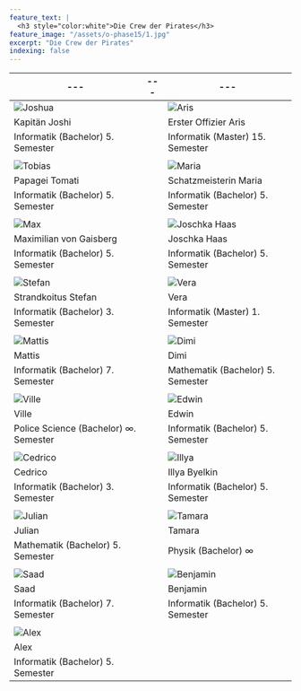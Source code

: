 ```yaml
---
feature_text: |
  <h3 style="color:white">Die Crew der Pirates</h3>
feature_image: "/assets/o-phase15/1.jpg"
excerpt: "Die Crew der Pirates"
indexing: false
---
```


| ---                                       | --- | ---                                         |
| ----------------------------------------- | --- | ------------------------------------------- |
| ![Joshua](/assets/crew19/joshua_00.jpg)   |     | ![Aris](/assets/crew19/aris_00.jpg)         |
| Kapitän Joshi                             |     | Erster Offizier Aris                        |
| Informatik (Bachelor) 5. Semester         |     | Informatik (Master) 15. Semester            |
|                                           |     |                                             |
| ![Tobias](/assets/crew19/tobias_00.jpg)   |     | ![Maria](/assets/crew19/maria_00.jpg)       |
| Papagei Tomati                              |     | Schatzmeisterin Maria                       |
| Informatik (Bachelor) 5. Semester         |     | Informatik (Bachelor) 5. Semester           |
|                                           |     |                                             |
| ![Max](/assets/crew19/maximilian_00.jpg)  |     | ![Joschka Haas](/assets/crew19/blank.jpg)   |
| Maximilian von Gaisberg                   |     | Joschka Haas                                |
| Informatik (Bachelor) 5. Semester         |     | Informatik (Bachelor) 5. Semester           |
|                                           |     |                                             |
| ![Stefan](/assets/crew19/stefan_00.jpg)   |     | ![Vera](/assets/crew19/blank.jpg)           |
| Strandkoitus Stefan                       |     | Vera                                        |
| Informatik (Bachelor) 3. Semester         |     | Informatik (Master) 1. Semester             |
|                                           |     |                                             |
| ![Mattis](/assets/crew19/blank.jpg)       |     | ![Dimi](/assets/crew19/dimitry_00.jpg)      |
| Mattis                                    |     | Dimi                                        |
| Informatik (Bachelor) 7. Semester         |     | Mathematik (Bachelor) 5. Semester           |
|                                           |     |                                             |
| ![Ville](/assets/crew19/ville.jpg)        |     | ![Edwin](/assets/crew19/edwin_00.jpg)       |
| Ville                                     |     | Edwin                                       |
| Police Science (Bachelor) ∞. Semester     |     | Informatik (Bachelor) 5. Semester           |
|                                           |     |                                             |
| ![Cedrico](/assets/crew19/cedrico_00.jpg) |     | ![Illya](/assets/crew19/illya_00.jpg)       |
| Cedrico                                   |     | Illya Byelkin                               |
| Informatik (Bachelor) 3. Semester         |     | Informatik (Bachelor) 5. Semester           |
|                                           |     |                                             |
| ![Julian](/assets/crew19/julian_00.jpg)   |     | ![Tamara](/assets/crew19/tamara_00.jpg)     |
| Julian                                    |     | Tamara                                      |
| Mathematik (Bachelor) 5. Semester         |     | Physik (Bachelor) ∞                         |
|                                           |     |                                             |
| ![Saad](/assets/crew19/saad_00.jpg)       |     | ![Benjamin](/assets/crew19/benjamin_00.jpg) |
| Saad                                      |     | Benjamin                                    |
| Informatik (Bachelor) 7. Semester         |     | Informatik (Bachelor) 5. Semester           |
|                                           |     |                                             |
| ![Alex](/assets/crew19/alex_00.jpg)       |
| Alex                                      |
| Informatik (Bachelor) 5. Semester         |
